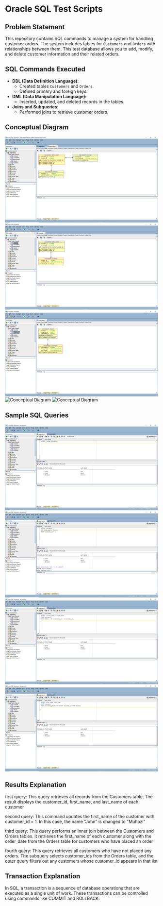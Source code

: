# Oracle SQL Test Scripts

## Problem Statement

This repository contains SQL commands to manage a system for handling customer orders. The system includes tables for `Customers` and `Orders` with relationships between them. This test database allows you to add, modify, and delete customer information and their related orders.

## SQL Commands Executed

- **DDL (Data Definition Language):**
  - Created tables `Customers` and `Orders`.
  - Defined primary and foreign keys.
- **DML (Data Manipulation Language):**
  - Inserted, updated, and deleted records in the tables.
- **Joins and Subqueries:**
  - Performed joins to retrieve customer orders.

## Conceptual Diagram

![Conceptual Diagram](./img/248.png)
![Conceptual Diagram](./img/253.png)
![Conceptual Diagram](./img/254.png)
![Conceptual Diagram](./img/246.png)
![Conceptual Diagram](./img/247.png)

## Sample SQL Queries

![select](./img/249.png)
![updating](./img/252.png)
![Joining Customers and Orders](./img/250.png)
![ Subquery ](./img/251.png)

## Results Explanation

first query: This query retrieves all records from the Customers table. The result displays the customer_id, first_name, and last_name of each customer

second query: This command updates the first_name of the customer with customer_id = 1. In this case, the name "John" is changed to "Muhozi"

third query: This query performs an inner join between the Customers and Orders tables. It retrieves the first_name of each customer along with the order_date from the Orders table for customers who have placed an order

fourth query: This query retrieves all customers who have not placed any orders. The subquery selects customer_ids from the Orders table, and the outer query filters out any customers whose customer_id appears in that list

## Transaction Explanation

In SQL, a transaction is a sequence of database operations that are executed as a single unit of work. These transactions can be controlled using commands like COMMIT and ROLLBACK.
